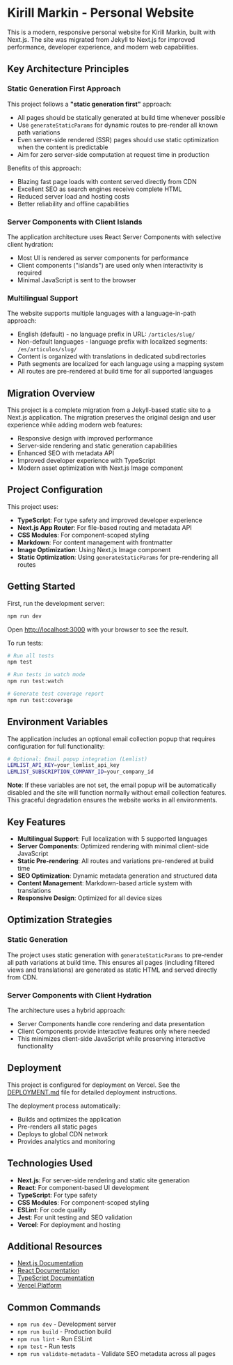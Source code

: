 # Kirill Markin - Personal Website

This is a modern, responsive personal website for Kirill Markin, built with Next.js. The site was migrated from Jekyll to Next.js for improved performance, developer experience, and modern web capabilities.

## Key Architecture Principles

### Static Generation First Approach

This project follows a **"static generation first"** approach:

- All pages should be statically generated at build time whenever possible
- Use `generateStaticParams` for dynamic routes to pre-render all known path variations
- Even server-side rendered (SSR) pages should use static optimization when the content is predictable
- Aim for zero server-side computation at request time in production

Benefits of this approach:
- Blazing fast page loads with content served directly from CDN
- Excellent SEO as search engines receive complete HTML
- Reduced server load and hosting costs
- Better reliability and offline capabilities

### Server Components with Client Islands

The application architecture uses React Server Components with selective client hydration:
- Most UI is rendered as server components for performance
- Client components ("islands") are used only when interactivity is required
- Minimal JavaScript is sent to the browser

### Multilingual Support

The website supports multiple languages with a language-in-path approach:
- English (default) - no language prefix in URL: `/articles/slug/`
- Non-default languages - language prefix with localized segments: `/es/articulos/slug/`
- Content is organized with translations in dedicated subdirectories
- Path segments are localized for each language using a mapping system
- All routes are pre-rendered at build time for all supported languages

## Migration Overview

This project is a complete migration from a Jekyll-based static site to a Next.js application. The migration preserves the original design and user experience while adding modern web features:

- Responsive design with improved performance
- Server-side rendering and static generation capabilities
- Enhanced SEO with metadata API
- Improved developer experience with TypeScript
- Modern asset optimization with Next.js Image component

## Project Configuration

This project uses:

- **TypeScript**: For type safety and improved developer experience
- **Next.js App Router**: For file-based routing and metadata API
- **CSS Modules**: For component-scoped styling
- **Markdown**: For content management with frontmatter
- **Image Optimization**: Using Next.js Image component
- **Static Optimization**: Using `generateStaticParams` for pre-rendering all routes

## Getting Started

First, run the development server:

```bash
npm run dev
```

Open [http://localhost:3000](http://localhost:3000) with your browser to see the result.

To run tests:

```bash
# Run all tests
npm test

# Run tests in watch mode
npm run test:watch

# Generate test coverage report
npm run test:coverage
```

## Environment Variables

The application includes an optional email collection popup that requires configuration for full functionality:

```bash
# Optional: Email popup integration (Lemlist)
LEMLIST_API_KEY=your_lemlist_api_key
LEMLIST_SUBSCRIPTION_COMPANY_ID=your_company_id
```

**Note**: If these variables are not set, the email popup will be automatically disabled and the site will function normally without email collection features. This graceful degradation ensures the website works in all environments.

## Key Features

- **Multilingual Support**: Full localization with 5 supported languages
- **Server Components**: Optimized rendering with minimal client-side JavaScript
- **Static Pre-rendering**: All routes and variations pre-rendered at build time
- **SEO Optimization**: Dynamic metadata generation and structured data
- **Content Management**: Markdown-based article system with translations
- **Responsive Design**: Optimized for all device sizes

## Optimization Strategies

### Static Generation

The project uses static generation with `generateStaticParams` to pre-render all path variations at build time. This ensures all pages (including filtered views and translations) are generated as static HTML and served directly from CDN.

### Server Components with Client Hydration

The architecture uses a hybrid approach:
- Server Components handle core rendering and data presentation
- Client Components provide interactive features only where needed
- This minimizes client-side JavaScript while preserving interactive functionality

## Deployment

This project is configured for deployment on Vercel. See the [DEPLOYMENT.md](./DEPLOYMENT.md) file for detailed deployment instructions.

The deployment process automatically:
- Builds and optimizes the application
- Pre-renders all static pages
- Deploys to global CDN network
- Provides analytics and monitoring

## Technologies Used

- **Next.js**: For server-side rendering and static site generation
- **React**: For component-based UI development
- **TypeScript**: For type safety
- **CSS Modules**: For component-scoped styling
- **ESLint**: For code quality
- **Jest**: For unit testing and SEO validation
- **Vercel**: For deployment and hosting

## Additional Resources

- [Next.js Documentation](https://nextjs.org/docs)
- [React Documentation](https://reactjs.org/docs/getting-started.html)
- [TypeScript Documentation](https://www.typescriptlang.org/docs/)
- [Vercel Platform](https://vercel.com)

## Common Commands

- `npm run dev` - Development server
- `npm run build` - Production build
- `npm run lint` - Run ESLint
- `npm test` - Run tests
- `npm run validate-metadata` - Validate SEO metadata across all pages
